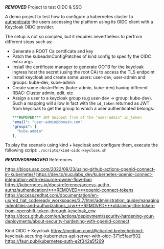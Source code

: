 ***REMOVED*** Project to test OIDC & SSO

A demo project to test how to configure a kubernetes cluster to [authenticate](https://kubernetes.io/docs/reference/access-authn-authz/authentication/***REMOVED***openid-connect-tokens) the users accessing the platform
using its OIDC client with a Keycloak OIDC provider.

The setup is not so complex, but it requires nevertheless to perfrom different steps such as:
- Generate a ROOT Ca certificate and key
- Patch the kubeadmConfigPatches of kind config to specify the OIDC extra args
- Install the certificate manager to generate OOTB for the keycloak ingress host the secret (using the root CA) to access the TLS endpoint
- Install keycloak and create some users: user-dev, user-admin and groups: kube-dev, kube-admin
- Create some clusterRoles (kube-admin, kube-dev) having different RBAC: Cluster admin, edit, etc
- Assign a user to a keycloak group (e.g user-dev -> group: kube-dev). Such a mapping will allow in fact with the `id_token` returned as JWT from keycloak to get the group to which a user authenticated belongs:
  ```yaml
  ***REMOVED*** JWT Snippet from of the "user-admin" id_token
  "email": "user-admin@domain.com"
  "groups": [
    "kube-admin"
  ],
  ```

To play the scenario using kind + keycloak and configure them, execute the following script: `./scripts/kind-oidc-keycloak.sh`

***REMOVED******REMOVED*** References

https://blogs.sap.com/2022/09/23/using-github-actions-openid-connect-in-kubernetes/
https://dev.to/nuculabs_dev/kubernetes-openid-connect-integration-with-resource-owner-flow-ban
https://kubernetes.io/docs/reference/access-authn-authz/authentication/***REMOVED***openid-connect-tokens
https://access.redhat.com/documentation/en-us/red_hat_codeready_workspaces/2.7/html/administration_guide/managing-identities-and-authorizations_crw***REMOVED***obtaining-the-token-from-openshift-token-through-keycloak_crw
https://docs.github.com/en/actions/deployment/security-hardening-your-deployments/about-security-hardening-with-openid-connect

Kind OIDC + Keycloak
https://medium.com/@charled.breteche/kind-keycloak-securing-kubernetes-api-server-with-oidc-371c5faef902
https://faun.pub/kubernetes-auth-e2f342a5f269
